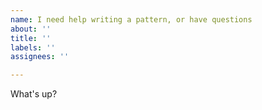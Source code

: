 ```yaml
---
name: I need help writing a pattern, or have questions
about: ''
title: ''
labels: ''
assignees: ''

---
```


What's up?
